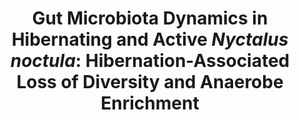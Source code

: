 ---
title: "Gut Microbiota Dynamics in Hibernating and Active <i>Nyctalus noctula</i>: Hibernation-Associated Loss of Diversity and Anaerobe Enrichment"
collection: publications
paperurl: 'https://www.mdpi.com/2306-7381/12/6/559/pdf?version=1749216233'
authors: '<b>Popov I.V.</b>, Peshkova D.A., Lukbanova E.A., Tsurkova I.S., Emelyantsev S.A., Krikunova A.A., Malinovkin A.V., Chikindas M.L., Ermakov A.M., Popov I.V.'
journal: 'Veterinary Sciences'
year: 2025
doi: '[![DOI](https://img.shields.io/badge/DOI-10.3390%2Fvetsci12060559-blue)](https://doi.org/10.3390/vetsci12060559)'
---